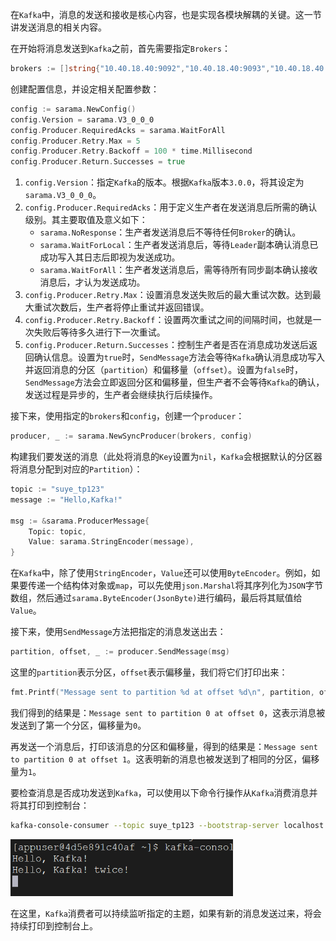 在`Kafka`中，消息的发送和接收是核心内容，也是实现各模块解耦的关键。这一节讲发送消息的相关内容。

在开始将消息发送到`Kafka`之前，首先需要指定`Brokers`：

```go
brokers := []string{"10.40.18.40:9092","10.40.18.40:9093","10.40.18.40:9094"}
```

创建配置信息，并设定相关配置参数：

```go
config := sarama.NewConfig()
config.Version = sarama.V3_0_0_0
config.Producer.RequiredAcks = sarama.WaitForAll
config.Producer.Retry.Max = 5
config.Producer.Retry.Backoff = 100 * time.Millisecond
config.Producer.Return.Successes = true
```

1. `config.Version`：指定`Kafka`的版本。根据`Kafka`版本`3.0.0`，将其设定为`sarama.V3_0_0_0`。
2. `config.Producer.RequiredAcks`：用于定义生产者在发送消息后所需的确认级别。其主要取值及意义如下：
   - `sarama.NoResponse`：生产者发送消息后不等待任何`Broker`的确认。
   - `sarama.WaitForLocal`：生产者发送消息后，等待`Leader`副本确认消息已成功写入其日志后即视为发送成功。
   - `sarama.WaitForAll`：生产者发送消息后，需等待所有同步副本确认接收消息后，才认为发送成功。
3. `config.Producer.Retry.Max`：设置消息发送失败后的最大重试次数。达到最大重试次数后，生产者将停止重试并返回错误。
4. `config.Producer.Retry.Backoff`：设置两次重试之间的间隔时间，也就是一次失败后等待多久进行下一次重试。
5. `config.Producer.Return.Successes`：控制生产者是否在消息成功发送后返回确认信息。设置为`true`时，`SendMessage`方法会等待`Kafka`确认消息成功写入并返回消息的分区（`partition`）和偏移量（`offset`）。设置为`false`时，`SendMessage`方法会立即返回分区和偏移量，但生产者不会等待`Kafka`的确认，发送过程是异步的，生产者会继续执行后续操作。

接下来，使用指定的`brokers`和`config`，创建一个`producer`：

```go
producer, _ := sarama.NewSyncProducer(brokers, config)
```

构建我们要发送的消息（此处将消息的`Key`设置为`nil`，`Kafka`会根据默认的分区器将消息分配到对应的`Partition`）：

```go
topic := "suye_tp123"
message := "Hello,Kafka!"

msg := &sarama.ProducerMessage{
	Topic: topic,
	Value: sarama.StringEncoder(message),
}
```

在`Kafka`中，除了使用`StringEncoder`，`Value`还可以使用`ByteEncoder`。例如，如果要传递一个结构体对象或`map`，可以先使用`json.Marshal`将其序列化为`JSON`字节数组，然后通过`sarama.ByteEncoder(JsonByte)`进行编码，最后将其赋值给`Value`。

接下来，使用`SendMessage`方法把指定的消息发送出去：

```go
partition, offset, _ := producer.SendMessage(msg)
```

这里的`partition`表示分区，`offset`表示偏移量，我们将它们打印出来：

```go
fmt.Printf("Message sent to partition %d at offset %d\n", partition, offset)
```

我们得到的结果是：`Message sent to partition 0 at offset 0`，这表示消息被发送到了第一个分区，偏移量为`0`。

再发送一个消息后，打印该消息的分区和偏移量，得到的结果是：`Message sent to partition 0 at offset 1`。这表明新的消息也被发送到了相同的分区，偏移量为`1`。

要检查消息是否成功发送到`Kafka`，可以使用以下命令行操作从`Kafka`消费消息并将其打印到控制台：

```bash
kafka-console-consumer --topic suye_tp123 --bootstrap-server localhost:9092 --from-beginning
```

<img src="image/image-20240126145409541.png" alt="image-20240126145409541" style="zoom:67%;" />

在这里，`Kafka`消费者可以持续监听指定的主题，如果有新的消息发送过来，将会持续打印到控制台上。